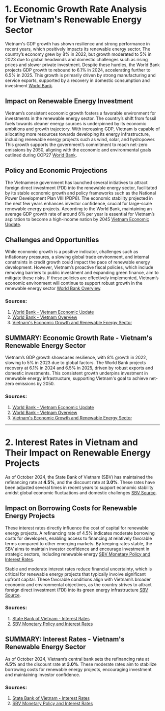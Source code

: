 # 1. Economic Growth Rate Analysis for Vietnam's Renewable Energy Sector

Vietnam's GDP growth has shown resilience and strong performance in recent years, which positively impacts its renewable energy sector. The country’s economy grew by 8% in 2022, but growth moderated to 5% in 2023 due to global headwinds and domestic challenges such as rising prices and slower private investment. Despite these hurdles, the World Bank projects GDP growth to rebound to 6.1% in 2024, accelerating further to 6.5% in 2025. This growth is primarily driven by strong manufacturing and service exports, supported by a recovery in domestic consumption and investment [World Bank](https://www.worldbank.org/en/news/press-release/2024).

## Impact on Renewable Energy Investment

Vietnam’s consistent economic growth fosters a favorable environment for investments in the renewable energy sector. The country’s shift from fossil fuels towards cleaner energy sources is underpinned by its economic ambitions and growth trajectory. With increasing GDP, Vietnam is capable of allocating more resources towards developing its energy infrastructure, including renewable energy projects such as wind, solar, and hydropower. This growth supports the government’s commitment to reach net-zero emissions by 2050, aligning with the economic and environmental goals outlined during COP27 [World Bank](https://www.worldbank.org/en/country/vietnam/overview).

## Policy and Economic Projections

The Vietnamese government has launched several initiatives to attract foreign direct investment (FDI) into the renewable energy sector, facilitated by its stable economic growth and policy frameworks such as the National Power Development Plan VIII (PDP8). The economic stability projected in the next few years enhances investor confidence, crucial for large-scale renewable energy projects. According to the World Bank, maintaining an average GDP growth rate of around 6% per year is essential for Vietnam’s aspiration to become a high-income nation by 2045 [Vietnam Economic Update](https://www.worldbank.org/en/news/feature/2023).

## Challenges and Opportunities

While economic growth is a positive indicator, challenges such as inflationary pressures, a slowing global trade environment, and internal constraints in credit growth could impact the pace of renewable energy development. However, Vietnam’s proactive fiscal policies, which include removing barriers to public investment and expanding green finance, aim to mitigate these risks. If these policies are effectively implemented, Vietnam’s economic environment will continue to support robust growth in the renewable energy sector [World Bank Overview](https://www.worldbank.org/en/country/vietnam/overview).

### Sources:
1. [World Bank - Vietnam Economic Update](https://www.worldbank.org/en/news/press-release/2024)
2. [World Bank - Vietnam Overview](https://www.worldbank.org/en/country/vietnam/overview)
3. [Vietnam's Economic Growth and Renewable Energy Sector](https://www.worldbank.org/en/news/feature/2023)


## SUMMARY: Economic Growth Rate - Vietnam's Renewable Energy Sector 

Vietnam’s GDP growth showcases resilience, with 8% growth in 2022, slowing to 5% in 2023 due to global factors. The World Bank projects recovery at 6.1% in 2024 and 6.5% in 2025, driven by robust exports and domestic investments. This consistent growth underpins investment in renewable energy infrastructure, supporting Vietnam's goal to achieve net-zero emissions by 2050.

### Sources:
1. [World Bank - Vietnam Economic Update](https://www.worldbank.org/en/news/press-release/2024)
2. [World Bank - Vietnam Overview](https://www.worldbank.org/en/country/vietnam/overview)
3. [Vietnam's Economic Growth and Renewable Energy Sector](https://www.worldbank.org/en/news/feature/2023)

---

# 2. Interest Rates in Vietnam and Their Impact on Renewable Energy Projects

As of October 2024, the State Bank of Vietnam (SBV) has maintained the refinancing rate at **4.5%**, and the discount rate at **3.0%**. These rates have been adjusted several times in recent years to support economic stability amidst global economic fluctuations and domestic challenges [SBV Source](https://www.sbv.gov.vn/webcenter/portal/en/home/rm/ir).

## Impact on Borrowing Costs for Renewable Energy Projects

These interest rates directly influence the cost of capital for renewable energy projects. A refinancing rate of 4.5% indicates moderate borrowing costs for developers, enabling access to financing at relatively favorable terms compared to other emerging markets. By keeping rates stable, the SBV aims to maintain investor confidence and encourage investment in strategic sectors, including renewable energy [SBV Monetary Policy and Interest Rates](https://www.sbv.gov.vn/webcenter/portal/m_en/home/sbv/news/news_chitiet?leftWidth=0%25&showFooter=false&showHeader=false&dDocName=SBV586610).

Stable and moderate interest rates reduce financial uncertainty, which is critical for renewable energy projects that typically involve significant upfront capital. These favorable conditions align with Vietnam’s broader economic and environmental objectives, as the country strives to attract foreign direct investment (FDI) into its green energy infrastructure [SBV Source](https://www.sbv.gov.vn/webcenter/portal/en/links/cm409?dDocName=SBV567021).

### Sources:
1. [State Bank of Vietnam - Interest Rates](https://www.sbv.gov.vn/webcenter/portal/en/home/rm/ir)
2. [SBV Monetary Policy and Interest Rates](https://www.sbv.gov.vn/webcenter/portal/m_en/home/sbv/news/news_chitiet?leftWidth=0%25&showFooter=false&showHeader=false&dDocName=SBV586610)

## SUMMARY: Interest Rates - Vietnam's Renewable Energy Sector

As of October 2024, Vietnam’s central bank sets the refinancing rate at **4.5%** and the discount rate at **3.0%**. These moderate rates aim to stabilize borrowing costs for renewable energy projects, encouraging investment and maintaining investor confidence.

### Sources:
1. [State Bank of Vietnam - Interest Rates](https://www.sbv.gov.vn/webcenter/portal/en/home/rm/ir)
2. [SBV Monetary Policy and Interest Rates](https://www.sbv.gov.vn/webcenter/portal/m_en/home/sbv/news/news_chitiet?leftWidth=0%25&showFooter=false&showHeader=false&dDocName=SBV586610)
